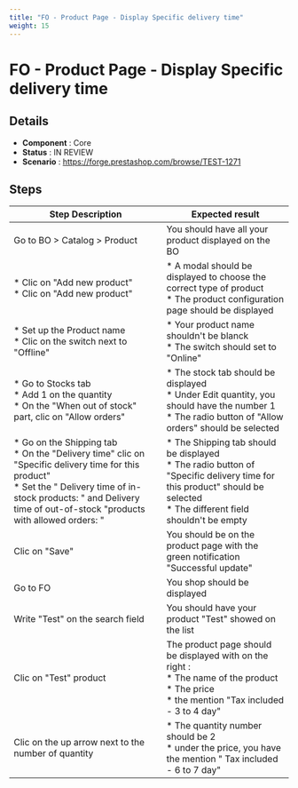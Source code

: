 ```yaml
---
title: "FO - Product Page - Display Specific delivery time"
weight: 15
---
```


# FO - Product Page - Display Specific delivery time
## Details
* **Component** : Core
* **Status** : IN REVIEW
* **Scenario** : https://forge.prestashop.com/browse/TEST-1271

## Steps
| Step Description | Expected result |
| ----- | ----- |
| Go to BO > Catalog > Product | You should have all your product displayed on the BO |
| * Clic on "Add new product"<br> * Clic on "Add new product" | * A modal should be displayed to choose the correct type of product <br> * The product configuration page should be displayed |
| * Set up the Product name <br> * Clic on the switch next to "Offline" | * Your product name shouldn't be blanck <br> * The switch should set to "Online" |
| * Go to Stocks tab<br> * Add 1 on the quantity <br> * On the "When out of stock" part, clic on "Allow orders" | * The stock tab should be displayed<br> * Under Edit quantity, you should have the number 1 <br> * The radio button of "Allow orders" should be selected |
| * Go on the Shipping tab<br> * On the "Delivery time" clic on "Specific delivery time for this product"<br> * Set the " Delivery time of in-stock products: " and Delivery time of out-of-stock "products with allowed orders: " | * The Shipping tab should be displayed <br> * The radio button of "Specific delivery time for this product" should be selected<br> * The different field shouldn't be empty |
| Clic on "Save" | You should be on the product page with the green notification "Successful update" |
| Go to FO | You shop should be displayed |
| Write "Test" on the search field | You should have your product "Test" showed on the list |
| Clic on "Test" product | The product page should be displayed with on the right : <br> * The name of the product <br> * The price <br> * the mention "Tax included - 3 to 4 day" |
| Clic on the up arrow next to the number of quantity | * The quantity number should be 2 <br> * under the price, you have the mention " Tax included - 6 to 7 day" |
